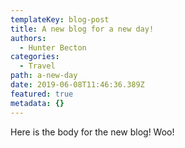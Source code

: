 ```yaml
---
templateKey: blog-post
title: A new blog for a new day!
authors:
  - Hunter Becton
categories:
  - Travel
path: a-new-day
date: 2019-06-08T11:46:36.389Z
featured: true
metadata: {}
---
```

Here is the body for the new blog! Woo!
